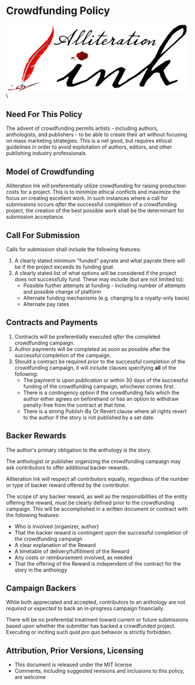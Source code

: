 # Crowdfunding Policy

![](aink_logo.png "Alliteration Ink")  \  

## Need For This Policy

The advent of crowdfunding permits artists - including authors, anthologists, and publishers - to be able to create their art without focusing on mass marketing strategies.  This is a net good, but requires ethical guidelines in order to avoid exploitation of authors, editors, and other publishing industry professionals.

## Model of Crowdfunding

Alliteration Ink will preferentially utilize crowdfunding for raising production costs for a project.  This is to minimize ethical conflicts and maximize the focus on creating excellent work.  In such instances where a call for submissions occurs *after* the successful completion of a crowdfunding project, the creation of the best possible work shall be the determinant for submission acceptance.

## Call For Submission

Calls for submission shall include the following features:

1. A clearly stated minimum "funded" payrate and what payrate there will be if the project exceeds its funding goal.
2. A clearly stated list of what options will be considered if the project does not successfully fund.  These may include (but are not limited to): 
    * Possible further attempts at funding - including number of attempts and possible change of platform
    * Alternate funding mechanisms (e.g. changing to a royalty-only basis)
    * Alternate pay rates

## Contracts and Payments

1. Contracts will be preferentially executed *after* the completed crowdfunding campaign.
2. Author payments will be completed as soon as possible after the successful completion of the campaign.
3. Should a contract be required *prior* to the successful completion of the crowdfunding campaign, it will include clauses specifying **all** of the following:
    *  The payment is upon *publication* or within 30 days of the successful funding of the crowdfunding campaign, whichever comes first.
    *  There is a contingency option if the crowdfunding fails which the author either agrees on beforehand or has an option to withdraw penalty-free from the contract at that time.
    *  There is a strong Publish-By Or Revert clause where all rights revert to the author if the story is not published by a set date.

## Backer Rewards

The author's primary obligation to the anthology is the story.

The anthologist or publisher organizing the crowdfunding campaign may ask contributors to offer additional backer rewards.  

Alliteration Ink *will* respect all contributors equally, regardless of the number or type of backer reward offered by the contributor.

The scope of any backer reward, as well as the responsibilities of the entity offering the reward, *must* be clearly defined prior to the crowdfunding campaign.  This will be accomplished in a written document or contract with the following features:

* Who is involved (organizer, author)
* That the backer reward is contingent upon the successful completion of the crowdfunding campaign
* A clear explanation of the Reward
* A timetable of delivery/fulfillment of the Reward
* Any costs or reimbursement involved, as needed
* That the offering of the Reward is independent of the contract for the story in the anthology

## Campaign Backers

While both appreciated and accepted, contributors to an anthology are not *required* or *expected* to back an in-progress campaign financially.

There will be no preferential treatment toward current or future submissions based upon whether the submitter has backed a crowdfunded project.  Executing or inciting such *quid pro quo* behavior is strictly forbidden.

## Attribution, Prior Versions, Licensing

* This document is released under the MIT license
* Comments, including suggested revisions and inclusions to this policy, are welcome
